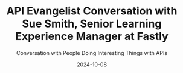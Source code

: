 ---
title: API Evangelist Conversation with Sue Smith, Senior Learning Experience Manager at Fastly
description: Sue Smith, Senior Learning Experience Manager at Fastly came by to chat with me about the state of education in the tech sector. Sue has a genuine passion for education and can take just about any area of the tech landscape, dive-in, and begin helping onboard others to some very complex topics. Sue and I share a concern about the amount of investment enterprises and startups make across their operations and teams, and question that we all have enough discipline to consider ourselves engineers. This episode went five minutes beyond the normal cut-off, because I just wasn't paying attention and just enjoying talking with Sue.
date: 2024-10-08
guestName: Sue Smith
guestRole: Senior Learning Experience Manager
guestCompany: Fastly
guestIndustry: CDN
guestImage: /assets/img/people/sue-smith-headshot.jpeg
bio: Hiya I've been working in developer education since 2007, before that I worked in public sector arts venue management for several years and did a load of temp jobs in various other industries. I specialise in developer learning and enablement on community software products, most recently Glitch. Highlights include designing education strategy at Postman and building out the platform’s initial training and certification program, and co-founding a non-profit that partnered with the Mozilla Foundation on a series of open education events. I'm currently Senior Learning Experience Manager at Fastly, focused on building cross-functional learning strategy and empowering people to build the web!
obfuscated: false
summary: Providing the education any platform will need.
subtitle: Conversation with People Doing Interesting Things with APIs
audio_file: https://kinlane-productions2.s3.amazonaws.com/api-evangelist-conversations/api-evangelist-conversations-sue-smith-experience-fastly.wav
audio_length: 110058974 
youtubeId:  y145tNGjISg
sound_cloud: https://soundcloud.com/kinlane/api-evangelist-conversation-with-sue-smith-senior-learning-experience-manager-at-fastly
duration: '0:20:48'
publish_date: "2024-10-08 15:00:00"
url: https://conversations.apievangelist.com/sessions/2024-10-08-sue-smith-fastly.html
tags:
  - CDN
  - Edge
  - Content
partnerImage: https://kinlane-productions2.s3.amazonaws.com/api-evangelist-partners/tyk-banner-728.png
partnerUrl: https://bit.ly/47QycFN
partnerTitle: The universal API management tool for REST, GraphQL, gRPC and Async APIs
conversation: 

  - question: Who are you?
    answer: Hi, I'm Sue Smith.

  - question: What is your role?
    answer: Um, that's a good question. And my description of it changes frequently. Um, how I'm going to describe it now is that I make learning experiences to help people build with technology. Usually developer technology and usually for the web. 

  - question: What is education in technology?
    answer: I've enjoyed the heavy sigh when you said DevRel there. I felt that. Do you know what? It's always been the kind of poor relation in the, I'm going to say the age of DevRel. Um, education was kind of included in whatever DevRel was, which varied wildly between companies, didn't it? But it was always a kind of neglected piece of it. Um, I believe that that's changing because What DevRel was is radically changing for lots of different reasons. I think partly because startups are changing, because the way that funding works is changing. Um, I don't think we have the kind of luxury that we had to not be able to demonstrate impact. Effectively through that kind of work, um, I think that we probably focus too much on things like awareness and not enough on enablement. And for me it was interesting over the years to see that people in more customer facing functions, people who are maybe in the sales cycle, started to invest more in education. Then we did in developer community settings like DevRel. So there was some understanding that it was a necessary piece of the puzzle to enable people around a technology product. Um, what that looks like in the future, I'm not sure, but I do believe that education is one of the pieces of what we used to call developer relations that will survive. 

  - question: Do we properly teach the technology fundamentals?
    answer: You know, the fun piece is interesting, because I think one of the reasons that education wasn't invested in heavily was that it's not cool. It's not like shiny and interesting. But in terms of the fundamentals, I don't know what those are anymore. I don't know what the fundamentals are going to be for an AI assisted coding. reality. I don't know what people are going to need to know. And it's always been difficult when you, you know, when you teach people about technology, it's really difficult to keep track of changes in the industry and ecosystem and to be confident that you're teaching people valuable skills that they're going to go on to use because it changes so rapidly. But right now it's, it's changing so fundamentally that I don't know what people are going to need to learn and I don't know what they're going to be able to just outsource to some tool.

  - question: What do people need to learn to be successful?
    answer: Do you know what, in some ways it is changing fast, but I also think that the AI situation is kind of forcing us to better articulate those things. You know, a few months ago when a lot of these AI assisted coding tools just suddenly exploded and there was this panic that we're, we're going to make software engineers obsolete and to me that was a reflection of the fact that we don't have a compelling, robust definition of what a software engineer does, of what the skill set is. And there seems to be this, in my view, misunderstanding that it's writing code You know that it's writing syntax, but it's not that's that's the detail Um, and I thought would be really interesting to me was would be for us to come up with a real Definition of what a software engineer does, you know If you let's say if you look at a more experienced engineer and you were to articulate what kind of value they bring to an organization You know writing the correct syntax wouldn't make the list would it? It's that's not the skill set It's a more abstract set of skills You That they're able to deploy in different settings, different languages, different frameworks, different problems. Um, probably the more API relevant piece of that is, I think, a huge part of software engineering now is managing complexity because we build software in such a modular way, where we're plugging all these little Lego block components in, and that makes the managing of all that complexity is a really huge challenging part of the job, and I have a suspicion that it might be one of the parts that is least automatable, I feel like that's one of the pieces we're going to need a human for because it's kind of complex and nuanced and it depends on like an understanding of the context, business context, technical context, all the rest of it. In fact, that's a point where I would like to ask you a question. You mentioned online, I think it was probably on LinkedIn, something about AI and that perhaps necessitating I return to the notion of the semantic API. Am I remembering that right? Yeah. I'd love to know more about that. 

  - question: What are semantic APIs?
    answer: Yeah. I mean, uh, the semantic stuff is, It's one of those cycles in API land that kind of has come and gone several times and, and, and it's gone away. You don't hear a lot of folks talking about it. So, uh, JSON LD is a, is a semantic way of expressing, uh, JSON and using it. But that's part of a larger academic tradition around, uh, or discipline around, uh, language and semantics and ontology and linked data. And so there is actually a lot more, you speak of engineering and kind of discipline, I think semantics has has more of a root in the real world, but it just was never deemed useful enough in, in API circles and JSON LD is actually very used. It's used if you, uh, schema. org. So if you go to schema. org and, and you, uh, you, Everything's represented as Jason Ld there. And if you want to zoom out more practical when you google something, you search and you see those little cards at the top. So if you search for Sue Smith, you know, if you search for fastly, if you search For these, these concepts that are a people, a person, a company, these are all, uh, semantically labeled with Jason LD. And that's why you see that card at the top. So a book is a book, an event is an event. And so these semantics are really important, but they're not easy and you have to do a lot of work and. I'm definitely not an expert. I'm very new to that space. But every time I dive in and spend time and work with, uh, folks in academia who are doing interesting things there, I realize how much I don't know and how much foundation that is for me. Language, meaning relationships. There's a lot that goes into it before you actually get to the actual semantics. There's a lot more foundational things that you have to go into and so kind of bringing this back to, um, hey, I I'm just not convinced there's there's enough will to do the work there because if if we weren't willing to semantically, uh, enrich and decorate our API's before, uh, And our data. I just don't have a lot of faith that we're going to do it in service of AI and we're going to expect like AI to do this. And, and there's a lot of devil in those details. And I don't think we, back to your word, use of the word engineer. Um, I think we like to play engineer and call ourselves engineers. And I don't think we are. I mean, if you think about building architectural engineers, you know, that are building things and, and kind of what you were alluding to is. You know, the code itself is just an output, you know, the bridge or the building is, is just the results of that work. But what are all the things that an engineer has to, has to learn, you know, physics, um, you know, geology. There's a lot of things that have to come in to know how, if that building or bridge is going to stand. And do you feel like those things exist in our world that we have enough discipline and have been doing that? 

  - question: Do you feel like we have enough discipline to be called engineers?
    answer: Absolutely not. Do you know what else I would like from traditional engineering disciplines? Apprenticeships. Wouldn't that be nice if we didn't keep the hell out of tech jobs and we actually trained people on the job and you were able to access these jobs without having had access to some sort of super privileged degree? That's a side rant. I'm not going to go on. But this is really interesting to me because one of the things I'm doing just now Um, Um, I, where I work at the moment at Fastly, we have an edge computing platform. So I'm trying to teach people about edge computing. And a huge part of the challenge is conceptual. And I'm trying to articulate to my co workers that for a technology like that, that you have to leverage abstractions and mental models and that kind of thing. And so I've been doing a bit of reading about it, and code comprehension and that kind of thing. And one of the distinctions I came across. Was that when an engineer is understanding a system that the knowledge that they have about that system is both semantic and syntactic. So the semantic knowledge being like understanding how the components interact, how it interacts with the context around it, technical context. You could maybe even stretch that to say. Understanding the business or socio cultural context, even, and it kind of sounds like, if I'm understanding correctly, what you're talking about, if we did actually invest in that, would be some sort of machine processable version of that knowledge? Does that sound right?

  - question: What are the technology fundamentals?
    answer:  No, I think so. I think, and I think there's a lot of groundwork laid when it comes to, Networking, uh, when it comes to, uh, the how the internet works, how the internet came to be that, um, people gloss over and people just take for granted at this point. And then you don't need to understand it. It just works. Um, but how, how, how that large system works. works. And I think this is why we've ended up with graph QL and web sockets and other things. Not that there's not a need for those layers. I'm not trying to bash those, but I just don't think people have done the work to go. Well, what are we doing on graph on H T T P? What are we doing with the basics of networking? What, uh, what models of of Are there out there? What patterns? There's a lot of architectural patterns when it comes to software that are 30 40 50 years old. Um, and they're not even near as old as engineering, classic engineering concepts. They're still pretty in in their infancy. And I just don't think we have, um, The affordances, the money, the resources and time to, uh, to teach people these things, uh, in their jobs. It's, it's, it's the underlying funding model, the winds changing. Um, and I don't think people see the, the negative influence of venture capital in changing the winds. And not prioritizing these foundational concepts and people learning them. 

  - question: How do we educate people when things always change?
    answer: Totally something else i've started becoming aware of recently with having lost track I've gotten older and haven't been around in the tech industry for a while is that For a lot of younger people the way that they've accessed the web It's been through platforms through walled gardens and all that and so one of the things that i'm spending about my time doing now is explaining to people some of those web fundamentals like Why it's a good idea to have your own domain, that kind of thing that people have just never even been introduced to these ideas and they don't necessarily have a solid distinction between like looking at an app on your phone and the web, you know, then there's so much there that's also that's tight that's part of the same story because it's about these big platforms that wanted to Keep people within the bounds of their apps, isn't it? And I think we have even more work to do now because of that lost all that knowledge 

  - question: Are we losing the web through walled gardens?
    answer: Yeah, it's interesting because when people started leaving Twitter en masse, it seemed like there was a moment when people started to become aware of this idea of an algorithmic timeline, and that there was something going on. determining your experience and the information you were exposed to that was not transparent and that wasn't under your control. Um, and platforms like Mastodon, I feel like there was a brief opportunity there to use that to educate people, but unfortunately it suffered from something that a lot of tech suffers from and that it's extremely difficult. for people to use if they don't have like 14 advanced degrees in computer science. Uh, I've seen one of the things I find really encouraging is that I see young people on TikTok getting angry about the fact that, like, they're looking at the feed on their phone and their pals seeing something different. And they're going, wait a minute, what's going on here? And it's not just the fact that it's not a chronological feed, it's the fact that there's some mechanism that they can't see. You know, and that's a tremendous opportunity for education. 

  - question: Are we feeding developers curiosity?
    answer: I think so, because especially for that platform in particular, it's such a kind of empowered community of young people. They want to know, they want to understand the mechanisms of power. They want to know what the dynamics are that are leading to the experiences that they're having, wherever it is, including the web.

  - question: What keeps you going each day?
    answer: I have  a mortgage to pay.  Do you know, I've never really lost my love for doing this education work because education changed the trajectory of my life. When I was younger, I don't, I don't think I had a future. That sounds melodramatic. But, you know, I came from a poor background. It was a rough time. And I had access to this course that was free. Because the Scottish government was funding any software course, and it was a foundation software development, and it just put my life on a completely different trajectory. I've had so many opportunities, I've had an experience of life that I couldn't have imagined. And I want other people to have that experience. And there's also, it's also slightly fueled by the rage at how gatekept and privileged Terk is. That fuels me to an extent as well. 
---